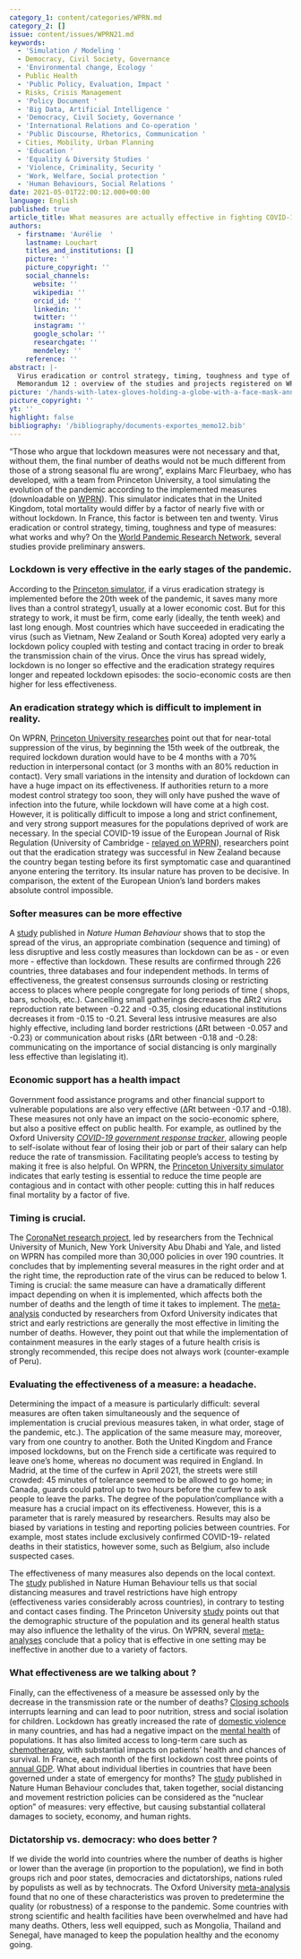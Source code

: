 ```yaml
---
category_1: content/categories/WPRN.md
category_2: []
issue: content/issues/WPRN21.md
keywords:
  - 'Simulation / Modeling '
  - Democracy, Civil Society, Governance
  - 'Environmental change, Ecology '
  - Public Health
  - 'Public Policy, Evaluation, Impact '
  - Risks, Crisis Management
  - 'Policy Document '
  - 'Big Data, Artificial Intelligence '
  - 'Democracy, Civil Society, Governance '
  - 'International Relations and Co-operation '
  - 'Public Discourse, Rhetorics, Communication '
  - Cities, Mobility, Urban Planning
  - 'Education '
  - 'Equality & Diversity Studies '
  - 'Violence, Criminality, Security '
  - 'Work, Welfare, Social protection '
  - 'Human Behaviours, Social Relations '
date: 2021-05-01T22:00:12.000+00:00
language: English
published: true
article_title: What measures are actually effective in fighting COVID-19 ?
authors:
  - firstname: 'Aurélie  '
    lastname: Louchart
    titles_and_institutions: []
    picture: ''
    picture_copyright: ''
    social_channels:
      website: ''
      wikipedia: ''
      orcid_id: ''
      linkedin: ''
      twitter: ''
      instagram: ''
      google_scholar: ''
      researchgate: ''
      mendeley: ''
    reference: ''
abstract: |-
  Virus eradication or control strategy, timing, toughness and type of measures: what works and why? On the World Pandemic Research Network, several studies provide preliminary answers.
  Memorandum 12 : overview of the studies and projects registered on WPRN database
picture: '/hands-with-latex-gloves-holding-a-globe-with-a-face-mask-anna-shvets.jpg'
picture_copyright: ''
yt: ''
highlight: false
bibliography: '/bibliography/documents-exportes_memo12.bib'
---
```


“Those who argue that lockdown measures were not necessary and that, without them, the final number of deaths would not be much different from those of a strong seasonal flu are wrong”, explains Marc Fleurbaey, who has developed, with a team from Princeton University, a tool simulating the evolution of the pandemic according to the implemented measures (downloadable on [WPRN](https://wprn.org/item/414252)). This simulator indicates that in the United Kingdom, total mortality would differ by a factor of nearly five with or without lockdown. In France, this factor is between ten and twenty. Virus eradication or control strategy, timing, toughness and type of measures: what works and why? On the [World Pandemic Research Network](https://wprn.org/), several studies provide preliminary answers.

### Lockdown is very effective in the early stages of the pandemic.

According to the [Princeton simulator](https://wprn.org/item/414252), if a virus eradication strategy is implemented before the 20th week of the pandemic, it saves many more lives than a control strategy1, usually at a lower economic cost. But for this strategy to work, it must be firm, come early (ideally, the tenth week) and last long enough. Most countries which have succeeded in eradicating the virus (such as Vietnam, New Zealand or South Korea) adopted very early a lockdown policy coupled with testing and contact tracing in order to break the transmission chain of the virus. Once the virus has spread widely, lockdown is no longer so effective and the eradication strategy requires longer and repeated lockdown episodes: the socio-economic costs are then higher for less effectiveness.

### An eradication strategy which is difficult to implement in reality.

On WPRN, [Princeton University researches](https://wprn.org/item/414252) point out that for near-total suppression of the virus, by beginning the 15th week of the outbreak, the required lockdown duration would have to be 4 months with a 70% reduction in interpersonal contact (or 3 months with an 80% reduction in contact). Very small variations in the intensity and duration of lockdown can have a huge impact on its effectiveness. If authorities return to a more modest control strategy too soon, they will only have pushed the wave of infection into the future, while lockdown will have come at a high cost. However, it is politically difficult to impose a long and strict confinement, and very strong support measures for the populations deprived of work are necessary. In the special COVID-19 issue of the European Journal of Risk Regulation (University of Cambridge - [relayed on WPRN](https://wprn.org/item/445552)), researchers point out that the eradication strategy was successful in New Zealand because the country began testing before its first symptomatic case and quarantined anyone entering the territory. Its insular nature has proven to be decisive. In comparison, the extent of the European Union’s land borders makes absolute control impossible.

### Softer measures can be more effective

A [study](https://www.nature.com/articles/s41562-020-01009-0) published in _Nature Human Behaviour_ shows that to stop the spread of the virus, an appropriate combination (sequence and timing) of less disruptive and less costly measures than lockdown can be as - or even more - effective than lockdown. These results are confirmed through 226 countries, three databases and four independent methods. In terms of effectiveness, the greatest consensus surrounds closing or restricting access to places where people congregate for long periods of time ( shops, bars, schools, etc.). Cancelling small gatherings decreases the ΔRt2 virus reproduction rate between -0.22 and -0.35, closing educational institutions decreases it from -0.15 to -0.21. Several less intrusive measures are also highly effective, including land border restrictions (ΔRt between -0.057 and -0.23) or communication about risks (ΔRt between -0.18 and -0.28: communicating on the importance of social distancing is only marginally less effective than legislating it).

### Economic support has a health impact

Government food assistance programs and other financial support to vulnerable populations are also very effective (ΔRt between -0.17 and -0.18). These measures not only have an impact on the socio-economic sphere, but also a positive effect on public health. For example, as outlined by the Oxford University [_COVID-19 government response tracker_](https://www.bsg.ox.ac.uk/research/research-projects/covid-19-government-response-tracker), allowing people to self-isolate without fear of losing their job or part of their salary can help reduce the rate of transmission. Facilitating people’s access to testing by making it free is also helpful. On WPRN, the [Princeton University simulator](https://wprn.org/item/414252) indicates that early testing is essential to reduce the time people are contagious and in contact with other people: cutting this in half reduces final mortality by a factor of five.

### Timing is crucial.

The [CoronaNet research project](https://wprn.org/item/418152), led by researchers from the Technical University of Munich, New York University Abu Dhabi and Yale, and listed on WPRN has compiled more than 30,000 policies in over 190 countries. It concludes that by implementing several measures in the right order and at the right time, the reproduction rate of the virus can be reduced to below 1. Timing is crucial: the same measure can have a dramatically different impact depending on when it is implemented, which affects both the number of deaths and the length of time it takes to implement. The [meta-analysis](https://www.bsg.ox.ac.uk/research/research-projects/covid-19-government-response-tracker) conducted by researchers from Oxford University indicates that strict and early restrictions are generally the most effective in limiting the number of deaths. However, they point out that while the implementation of containment measures in the early stages of a future health crisis is strongly recommended, this recipe does not always work (counter-example of Peru).

### Evaluating the effectiveness of a measure: a headache.

Determining the impact of a measure is particularly difficult: several measures are often taken simultaneously and the sequence of implementation is crucial previous measures taken, in what order, stage of the pandemic, etc.). The application of the same measure may, moreover, vary from one country to another. Both the United Kingdom and France imposed lockdowns, but on the French side a certificate was required to leave one’s home, whereas no document was required in England. In Madrid, at the time of the curfew in April 2021, the streets were still crowded: 45 minutes of tolerance seemed to be allowed to go home; in Canada, guards could patrol up to two hours before the curfew to ask people to leave the parks. The degree of the population’compliance with a measure has a crucial impact on its effectiveness. However, this is a parameter that is rarely measured by researchers. Results may also be biased by variations in testing and reporting policies between countries. For example, most states include exclusively confirmed COVID-19- related deaths in their statistics, however some, such as Belgium, also include suspected cases.

The effectiveness of many measures also depends on the local context. The [study](https://www.nature.com/articles/s41562-020-01009-0) published in Nature Human Behaviour tells us that social distancing measures and travel restrictions have high entropy (effectiveness varies considerably across countries), in contrary to testing and contact cases finding. The Princeton University [study](https://wprn.org/item/414252) points out that the demographic structure of the population and its general health status may also influence the lethality of the virus. On WPRN, several [meta-analyses](https://wprn.org/item/418152) conclude that a policy that is effective in one setting may be ineffective in another due to a variety of factors.

### What effectiveness are we talking about ?

Finally, can the effectiveness of a measure be assessed only by the decrease in the transmission rate or the number of deaths? [Closing schools](https://wprn.org/item/419852) interrupts learning and can lead to poor nutrition, stress and social isolation for children. Lockdown has greatly increased the rate of [domestic violence](https://wprn.org/item/481552) in many countries, and has had a negative impact on the [mental health](https://wprn.org/item/421052) of populations. It has also limited access to long-term care such as [chemotherapy](https://wprn.org/item/454652), with substantial impacts on patients’ health and chances of survival. In France, each month of the first lockdown cost three points of [annual GDP](https://www.insee.fr/fr/information/4471804). What about individual liberties in countries that have been governed under a state of emergency for months? The [study](https://www.nature.com/articles/s41562-020-01009-0) published in Nature Human Behaviour concludes that, taken together, social distancing and movement restriction policies can be considered as the “nuclear option” of measures: very effective, but causing substantial collateral damages to society, economy, and human rights.

### Dictatorship vs. democracy: who does better ?

If we divide the world into countries where the number of deaths is higher or lower than the average (in proportion to the population), we find in both groups rich and poor states, democracies and dictatorships, nations ruled by populists as well as by technocrats. The Oxford University [meta-analysis](https://www.bsg.ox.ac.uk/research/research-projects/covid-19-government-response-tracker) found that no one of these characteristics was proven to predetermine the quality (or robustness) of a response to the pandemic. Some countries with strong scientific and health facilities have been overwhelmed and have had many deaths. Others, less well equipped, such as Mongolia, Thailand and Senegal, have managed to keep the population healthy and the economy going.
